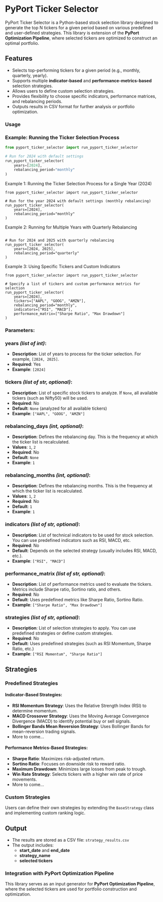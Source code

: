 # PyPort Ticker Selector

PyPort Ticker Selector is a Python-based stock selection library designed to generate the top N tickers for a given period based on various predefined and user-defined strategies. This library is extension  of the **PyPort Optimization Pipeline**, where selected tickers are optimized to construct an optimal portfolio.

## Features
- Selects top-performing tickers for a given period (e.g., monthly, quarterly, yearly).
- Supports multiple **indicator-based** and **performance-metrics-based** selection strategies.
- Allows users to define custom selection strategies.
- Provides flexibility to choose specific indicators, performance matrices, and rebalancing periods.
- Outputs results in CSV format for further analysis or portfolio optimization.


###  Usage
### Example: Running the Ticker Selection Process
```python
from pyport_ticker_selector import run_pyport_ticker_selector

# Run for 2024 with default settings
run_pyport_ticker_selector(
    years=[2024],
    rebalancing_period="monthly"
)
```


Example 1: Running the Ticker Selection Process for a Single Year (2024)
```
from pyport_ticker_selector import run_pyport_ticker_selector

# Run for the year 2024 with default settings (monthly rebalancing)
run_pyport_ticker_selector(
    years=[2024],
    rebalancing_period="monthly"
)
```
Example 2: Running for Multiple Years with Quarterly Rebalancing

```from pyport_ticker_selector import run_pyport_ticker_selector

# Run for 2024 and 2025 with quarterly rebalancing
run_pyport_ticker_selector(
    years=[2024, 2025],
    rebalancing_period="quarterly"
)
```
Example 3: Using Specific Tickers and Custom Indicators

```
from pyport_ticker_selector import run_pyport_ticker_selector

# Specify a list of tickers and custom performance metrics for selection
run_pyport_ticker_selector(
    years=[2024],
    tickers=["AAPL", "GOOG", "AMZN"],
    rebalancing_period="monthly",
    indicators=["RSI", "MACD"],
    performance_matrix=["Sharpe Ratio", "Max Drawdown"]
)
```

### Parameters:

### **years** *(list of int)*:
- **Description**: List of years to process for the ticker selection. For example, `[2024, 2025]`.
- **Required**: Yes
- **Example**: `[2024]`

### **tickers** *(list of str, optional)*:
- **Description**: List of specific stock tickers to analyze. If `None`, all available tickers (such as Nifty50) will be used.
- **Required**: No
- **Default**: `None` (analyzed for all available tickers)
- **Example**: `["AAPL", "GOOG", "AMZN"]`

### **rebalancing_days** *(int, optional)*:
- **Description**: Defines the rebalancing day. This is the frequency at which the ticker list is recalculated.
- **Values**: `1`, `2`
- **Required**: No
- **Default**: `None`
- **Example**: `1`

### **rebalancing_months** *(int, optional)*:
- **Description**: Defines the rebalancing months. This is the frequency at which the ticker list is recalculated.
- **Values**: `1`, `2`
- **Required**: No
- **Default**: `1`
- **Example**: `1`

### **indicators** *(list of str, optional)*:
- **Description**: List of technical indicators to be used for stock selection. You can use predefined indicators such as RSI, MACD, etc.
- **Required**: No
- **Default**: Depends on the selected strategy (usually includes RSI, MACD, etc.).
- **Example**: `["RSI", "MACD"]`

### **performance_matrix** *(list of str, optional)*:
- **Description**: List of performance metrics used to evaluate the tickers. Metrics include Sharpe ratio, Sortino ratio, and others.
- **Required**: No
- **Default**: Uses predefined metrics like Sharpe Ratio, Sortino Ratio.
- **Example**: `["Sharpe Ratio", "Max Drawdown"]`

### **strategies** *(list of str, optional)*:
- **Description**: List of selection strategies to apply. You can use predefined strategies or define custom strategies.
- **Required**: No
- **Default**: Uses predefined strategies (such as RSI Momentum, Sharpe Ratio, etc.)
- **Example**: `["RSI Momentum", "Sharpe Ratio"]`

## Strategies

### Predefined Strategies

#### **Indicator-Based Strategies**:
- **RSI Momentum Strategy**: Uses the Relative Strength Index (RSI) to determine momentum.
- **MACD Crossover Strategy**: Uses the Moving Average Convergence Divergence (MACD) to identify potential buy or sell signals.
- **Bollinger Bands Mean Reversion Strategy**: Uses Bollinger Bands for mean-reversion trading signals.
- More to come...

#### **Performance Metrics-Based Strategies**:
- **Sharpe Ratio**: Maximizes risk-adjusted return.
- **Sortino Ratio**: Focuses on downside risk to reward ratio.
- **Maximum Drawdown**: Minimizes large losses from peak to trough.
- **Win Rate Strategy**: Selects tickers with a higher win rate of price movements.
- More to come...

### Custom Strategies
Users can define their own strategies by extending the `BaseStrategy` class and implementing custom ranking logic.

## Output
- The results are stored as a CSV file: `strategy_results.csv`
- The output includes:
  - **start_date** and **end_date**
  - **strategy_name**
  - **selected tickers**

### Integration with PyPort Optimization Pipeline
This library serves as an input generator for **PyPort Optimization Pipeline**, where the selected tickers are used for portfolio construction and optimization.

